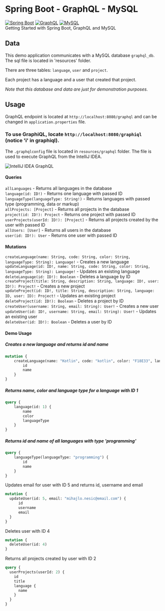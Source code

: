 # Spring Boot - GraphQL - MySQL
[![Spring Boot](https://i.imgur.com/9zObPwT.png)](https://spring.io/projects/spring-boot)
[![GraphQL](https://i.imgur.com/TRGUDTv.png)](https://graphql.org/)
[![MySQL](https://i.imgur.com/0IydTPv.png)](https://www.mysql.com/)<br>
Getting Started with Spring Boot, GraphQL and MySQL

## Data

This demo application communicates with a MySQL database `graphql_db`. The sql file is located in 'resources' folder.

There are three tables: `language`, `user` and `project`. 

Each project has a language and a user that created that project.

_Note that this database and data are just for demonstration purposes._

## Usage

GraphQL endpoint is located at `http://localhost:8080/graphql` and can be changed in `application.properties` file.

### To use GraphiQL, locate `http://localhost:8080/graphiql` (notice 'i' in graphiql).

The `.graphqlconfig` file is located in `resources/graphql` folder. The file is used to execute GraphQL from the IntelliJ IDEA.

![IntelliJ IDEA GraphQL](https://i.imgur.com/ze6buJW.png)

#### Queries

`allLanguages` - Returns all languages in the database<br>
`language(id: ID!)` - Returns one language with passed ID<br>
`languageType(languageType: String!)` - Returns languages with passed type (programming, data or markup)<br>
`allProjects: [Project]` - Returns all projects in the database<br>
`project(id: ID!): Project` - Returns one project with passed ID<br>
`userProjects(userId: ID!): [Project]` - Returns all projects created by the user with passed ID<br>
`allUsers: [User]` - Returns all users in the database<br>
`user(id: ID!): User` - Returns one user with passed ID

#### Mutations

`createLanguage(name: String, code: String, color: String, languageType: String): Language!` - Creates a new language<br>
`updateLanguage(id: ID!, name: String, code: String, color: String, languageType: String): Language!` - Updates an existing language<br>
`deleteLanguage(id: ID!): Boolean` - Deletes a language by ID<br>
`createProject(title: String, description: String, language: ID!, user: ID!): Project!` - Creates a new project<br>
`updateProject(id: ID!, title: String, description: String, language: ID, user: ID): Project!` - Updates an existing project<br>
`deleteProject(id: ID!): Boolean` -  Deletes a project by ID<br>
`createUser(username: String, email: String): User!` - Creates a new user<br>
`updateUser(id: ID!, username: String, email: String): User!` - Updates an existing user<br>
`deleteUser(id: ID!): Boolean` -  Deletes a user by ID

#### Demo Usage

##### Creates a new language and returns id and name
```graphql
mutation {
    createLanguage(name: "Kotlin", code: "kotlin", color: "F18E33", languageType: "PROGRAMMING") {
        id
        name
    }
}
```
##### Returns name, color and language type for a language with ID 1
```graphql
query {
    language(id: 1) {
        name
        color
        languageType
    }
}
```
#####  Returns id and name of all languages with type 'programming'
```graphql
query {
    languageType(languageType: "programming") {
        id
        name
    }
}
```

Updates email for user with ID 5 and returns id, username and email
```graphql
mutation {
  updateUser(id: 5, email: "mihajlo.nesic@email.com") {
      id 
      username
      email
  }
}
```

Deletes user with ID 4
```graphql
mutation {
  deleteUser(id: 4)
}
```

Returns all projects created by user with ID 2
```graphql
query {
  userProjects(userId: 2) {
    id
    title
    language {
      name
    }
  }
}
```
